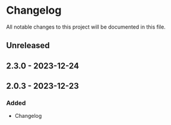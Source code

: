# Changelog

All notable changes to this project will be documented in this file.

## Unreleased

## 2.3.0 - 2023-12-24

## 2.0.3 - 2023-12-23
### Added
- Changelog
